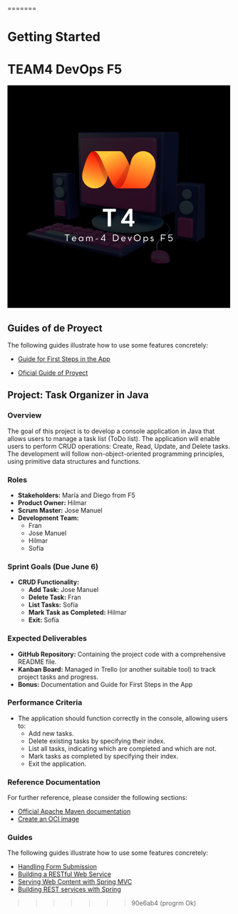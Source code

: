 
=======
# Getting Started 

# TEAM4 DevOps F5 
![Logo Team-4](./src/main/resources/static/images/T4.png)

## Guides of de Proyect
The following guides illustrate how to use some features concretely:
* [Guide for First Steps in the App](https://www.canva.com/design/DAGHSo-H5x8/oCU5eVCEUqjsacqn77Fasw/edit?utm_content=DAGHSo-H5x8&utm_campaign=designshare&utm_medium=link2&utm_source=sharebutton)

* [Oficial Guide of Proyect](https://www.canva.com/design/DAGHvBzyCg8/y0VQDCa1Zj3lKS_ofe3XLg/view?utm_content=DAGHvBzyCg8&utm_campaign=designshare&utm_medium=link&utm_source=editor)


## Project: Task Organizer in Java

### Overview
The goal of this project is to develop a console application in Java that allows users to manage a task list (ToDo list). The application will enable users to perform CRUD operations: Create, Read, Update, and Delete tasks. The development will follow non-object-oriented programming principles, using primitive data structures and functions.

### Roles
- **Stakeholders:** María and Diego from F5
- **Product Owner:** Hilmar
- **Scrum Master:** Jose Manuel
- **Development Team:**
  - Fran
  - Jose Manuel
  - Hilmar
  - Sofía

### Sprint Goals (Due June 6)
- **CRUD Functionality:**
  - **Add Task:** Jose Manuel
  - **Delete Task:** Fran
  - **List Tasks:** Sofía
  - **Mark Task as Completed:** Hilmar
  - **Exit:** Sofía

### Expected Deliverables
- **GitHub Repository:** Containing the project code with a comprehensive README file.
- **Kanban Board:** Managed in Trello (or another suitable tool) to track project tasks and progress.
- **Bonus:** Documentation and Guide for First Steps in the App

### Performance Criteria
- The application should function correctly in the console, allowing users to:
  - Add new tasks.
  - Delete existing tasks by specifying their index.
  - List all tasks, indicating which are completed and which are not.
  - Mark tasks as completed by specifying their index.
  - Exit the application.



### Reference Documentation
For further reference, please consider the following sections:

* [Official Apache Maven documentation](https://maven.apache.org/guides/index.html)
* [Create an OCI image](https://docs.spring.io/spring-boot/docs/3.3.0/maven-plugin/reference/html/#build-image)

### Guides
The following guides illustrate how to use some features concretely:
* [Handling Form Submission](https://spring.io/guides/gs/handling-form-submission/)
* [Building a RESTful Web Service](https://spring.io/guides/gs/rest-service/)
* [Serving Web Content with Spring MVC](https://spring.io/guides/gs/serving-web-content/)
* [Building REST services with Spring](https://spring.io/guides/tutorials/rest/)


>>>>>>> 90e6ab4 (progrm Ok)
